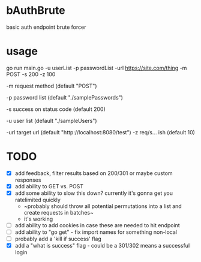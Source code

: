 # bAuthBrute
basic auth endpoint brute forcer

# usage
go run main.go -u userList -p passwordList -url https://site.com/thing -m POST -s 200 -z 100

-m request method (default "POST")

-p password list (default "./samplePasswords")

-s success on status code (default 200)

-u user list (default "./sampleUsers")

-url target url (default "http://localhost:8080/test")
-z req/s... ish (default 10)

# TODO
- [X] add feedback, filter results based on 200/301 or maybe custom responses
- [X] add ability to GET vs. POST
- [X] add some ability to slow this down? currently it's gonna get you ratelimited quickly
  * ~probably should throw all potential permutations into a list and create requests in batches~
  * it's working
- [ ] add ability to add cookies in case these are needed to hit endpoint
- [ ] add ability to "go get" - fix import names for something non-local
- [ ] probably add a 'kill if success' flag
- [X] add a "what is success" flag - could be a 301/302 means a successful login
